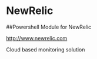 # NewRelic
##Powershell Module for NewRelic

http://www.newrelic.com

Cloud based monitoring solution
